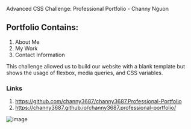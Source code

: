 Advanced CSS Challenge: Professional Portfolio - Channy Nguon
## Portfolio Contains:
1. About Me
2. My Work
3. Contact Information

This challenge allowed us to build our website with a blank template but shows the usage of flexbox, media queries, and CSS variables.

### Links
1. https://github.com/channy3687/channy3687.Professional-Portfolio
2. https://channy3687.github.io/channy3687.professional-portfolio/


![image](https://user-images.githubusercontent.com/88798354/132145961-6f93efc3-b0cd-44e0-ac01-ecd49b298cc5.png)



